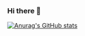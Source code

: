 ### Hi there 👋

<!--
**Mask0305/Mask0305** is a ✨ _special_ ✨ repository because its `README.md` (this file) appears on your GitHub profile.

Here are some ideas to get you started:

- 🔭 I’m currently working on ...
- 🌱 I’m currently learning ...
- 👯 I’m looking to collaborate on ...
- 🤔 I’m looking for help with ...
- 💬 Ask me about ...
- 📫 How to reach me: ...
- 😄 Pronouns: ...
- ⚡ Fun fact: ...
-->




[![Anurag's GitHub stats](https://github-readme-stats.vercel.app/api?username=mask0305&include_all_commits=true&count_private=true&show_icons=true&theme=onedark)](https://github-readme-stats.vercel.app/api?username=mask0305&include_all_commits=true&count_private=true&show_icons=true&theme=onedark)

